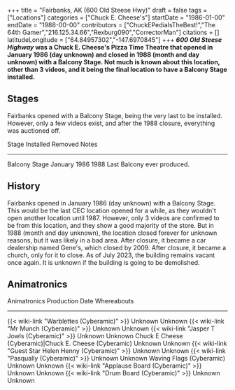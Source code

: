 +++
title = "Fairbanks, AK (600 Old Steese Hwy)"
draft = false
tags = ["Locations"]
categories = ["Chuck E. Cheese's"]
startDate = "1986-01-00"
endDate = "1988-00-00"
contributors = ["ChuckEPediaIsTheBest!","The 64th Gamer","216.125.34.66","Rexburg090","CorrectorMan"]
citations = []
latitudeLongitude = ["64.84957302","-147.6970845"]
+++
***600 Old Steese Highway* was a Chuck E. Cheese's Pizza Time Theatre that opened in January 1986 (day unknown) and closed in 1988 (month and day unknown) with a Balcony Stage. Not much is known about this location, other than 3 videos, and it being the final location to have a Balcony Stage installed.**

## Stages

Fairbanks opened with a Balcony Stage, being the very last to be installed. However, only a few videos exist, and after the 1988 closure, everything was auctioned off.

  Stage           Installed      Removed   Notes
  --------------- -------------- --------- -----------------------------
  Balcony Stage   January 1986   1988      Last Balcony ever produced.

## History

Fairbanks opened in January 1986 (day unknown) with a Balcony Stage. This would be the last CEC location opened for a while, as they wouldn't open another location until 1987. However, only 3 videos are confirmed to be from this location, and they show a good majority of the store. But in 1988 (month and day unknown), the location closed forever for unknown reasons, but it was likely in a bad area. After closure, it became a car dealership named Gene's, which closed by 2009. After closure, it became a church, only for it to close. As of July 2023, the building remains vacant once again. It is unknown if the building is going to be demolished.

## Animatronics

  Animatronics                                                 Production Date   Whereabouts
  ------------------------------------------------------------ ----------------- -------------
  {{< wiki-link "Warblettes (Cyberamic)" >}}               Unknown           Unknown
  {{< wiki-link "Mr Munch (Cyberamic)" >}}                 Unknown           Unknown
  {{< wiki-link "Jasper T Jowls (Cyberamic)" >}}           Unknown           Unknown
  Chuck E Cheese (Cyberamic)|Chuck E. Cheese (Cyberamic)      Unknown           Unknown
  {{< wiki-link "Guest Star Helen Henny (Cyberamic)" >}}   Unknown           Unknown
  {{< wiki-link "Pasqually (Cyberamic)" >}}                Unknown           Unknown
  Waving Flags (Cyberamic)                                     Unknown           Unknown
  {{< wiki-link "Applause Board (Cyberamic)" >}}           Unknown           Unknown
  {{< wiki-link "Drum Board (Cyberamic)" >}}               Unknown           Unknown
